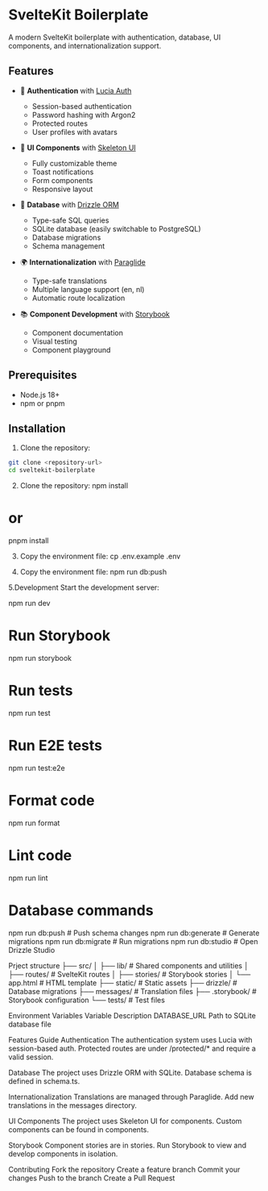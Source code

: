# SvelteKit Boilerplate

A modern SvelteKit boilerplate with authentication, database, UI components, and internationalization support.

## Features

- 🔐 **Authentication** with [Lucia Auth](https://lucia-auth.com/)
  - Session-based authentication
  - Password hashing with Argon2
  - Protected routes
  - User profiles with avatars

- 🎨 **UI Components** with [Skeleton UI](https://www.skeleton.dev/)
  - Fully customizable theme
  - Toast notifications
  - Form components
  - Responsive layout

- 📝 **Database** with [Drizzle ORM](https://orm.drizzle.team/)
  - Type-safe SQL queries
  - SQLite database (easily switchable to PostgreSQL)
  - Database migrations
  - Schema management

- 🌍 **Internationalization** with [Paraglide](https://inlang.com/m/gerre34r/library-inlang-paraglideJs)
  - Type-safe translations
  - Multiple language support (en, nl)
  - Automatic route localization

- 📚 **Component Development** with [Storybook](https://storybook.js.org/)
  - Component documentation
  - Visual testing
  - Component playground

## Prerequisites

- Node.js 18+
- npm or pnpm

## Installation

1. Clone the repository:
```bash
git clone <repository-url>
cd sveltekit-boilerplate
```

2. Clone the repository:
npm install
# or
pnpm install

3. Copy the environment file:
cp .env.example .env

4. Copy the environment file:
npm run db:push

5.Development
Start the development server:

npm run dev

# Run Storybook
npm run storybook

# Run tests
npm run test

# Run E2E tests
npm run test:e2e

# Format code
npm run format

# Lint code
npm run lint

# Database commands
npm run db:push     # Push schema changes
npm run db:generate # Generate migrations
npm run db:migrate  # Run migrations
npm run db:studio   # Open Drizzle Studio


Prject structure
├── src/
│   ├── lib/            # Shared components and utilities
│   ├── routes/         # SvelteKit routes
│   ├── stories/        # Storybook stories
│   └── app.html        # HTML template
├── static/             # Static assets
├── drizzle/            # Database migrations
├── messages/           # Translation files
├── .storybook/        # Storybook configuration
└── tests/             # Test files


Environment Variables
Variable	Description
DATABASE_URL	Path to SQLite database file


Features Guide
Authentication
The authentication system uses Lucia with session-based auth. Protected routes are under /protected/* and require a valid session.

Database
The project uses Drizzle ORM with SQLite. Database schema is defined in schema.ts.

Internationalization
Translations are managed through Paraglide. Add new translations in the messages directory.

UI Components
The project uses Skeleton UI for components. Custom components can be found in components.

Storybook
Component stories are in stories. Run Storybook to view and develop components in isolation.

Contributing
Fork the repository
Create a feature branch
Commit your changes
Push to the branch
Create a Pull Request